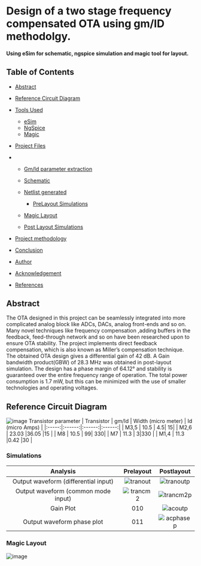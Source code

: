 # Design of a two stage frequency compensated OTA using gm/ID methodolgy.
####  Using eSim for schematic, ngspice simulation and magic tool for layout.

## Table of Contents

* [Abstract](#Abstract)
* [Reference Circuit Diagram](#Reference-Circuit-Diagram)
* [Tools Used](#Tools-Used)
	* [eSim](#eSim)
	* [NgSpice](#NgSpice)
	* [Magic](#Magic)

* [Project Files](#Project-Files)
*  * [Gm/Id parameter extraction](#Gm/Id-parameter-extraction)
    * [Schematic](#Schematic)
      
    * [Netlist generated](#Netlist-generated)
        * [PreLayout Simulations](#PreLayout-Simulation)
    * [Magic Layout](#Magic-Layout)
    * [Post Layout Simulations](#Post-Layout-Simulation)
* [Project methodology](#Project-methodology)
* [Conclusion](#Conclusion)
* [Author](#Author)
* [Acknowledgement](#Acknowledgement)
* [References](#References)

## Abstract

The OTA designed in this project can be seamlessly integrated into more complicated
analog block like ADCs, DACs, analog front-ends and so on. Many novel techniques like frequency compensation ,adding buffers in the feedback, feed-through network and so on have been researched upon to ensure OTA stability. The project implements direct feedback compensation, which is also known as Miller’s compensation technique. The obtained OTA design gives a differential gain of 42 dB. A Gain bandwidth product(GBW) of 28.3 MHz was obtained in post-layout simulation. The design has a phase margin of 64.12° and stability is guaranteed over the entire frequency range of operation. The total power consumption is 1.7 mW, but this can be minimized with the use of smaller technologies and operating voltages.
## Reference Circuit Diagram
![image](https://user-images.githubusercontent.com/96485068/190205704-28299a69-d842-420f-bf13-7c5722b98c3a.png)
Transistor parameter
| Transistor | gm/Id | Width (micro meter) | Id (micro Amps) |
|:-----:|:------:|:------:|:------:|
| M3,5	|  10.5	| 4.5| 15|
| M2,6   |  23.03   |36.05 |15 |
| M8   |  10.5  | 99| 330|
| M7 |  11.3   | 3|330 |
| M1,4  |  11.3  |0.42 |30 |





### Simulations


|Analysis| Prelayout |Postlayout |
|:-----:|:-----:|:------:|
|Output waveform (differential input)|![tranout](https://user-images.githubusercontent.com/96485068/190374441-f5445593-f245-461c-86b0-a4b6cd68f6b1.jpg)| ![tranoutp](https://user-images.githubusercontent.com/96485068/190202488-7d307ef7-7b36-4d17-8219-2f7251b0afa4.jpg)	|
|Output waveform (common mode input)| ![trancm2](https://user-images.githubusercontent.com/96485068/190374175-ebf6e3c2-1bff-415b-a3a2-a973a37bb0cb.jpg)|  ![trancm2p](https://user-images.githubusercontent.com/96485068/190203031-d347076d-44a6-40d1-b497-84a004a41adb.jpg) |
|Gain Plot| 010   | ![acoutp](https://user-images.githubusercontent.com/96485068/190203643-bb3716be-3fa9-4dab-8815-abc5c693e714.jpg)   |
|Output waveform phase plot|011   |  ![acphasep](https://user-images.githubusercontent.com/96485068/190203972-333cd82a-89cf-4bf3-afe7-658fe2983561.jpg) |





### Magic Layout
![image](https://user-images.githubusercontent.com/96485068/190201225-8154ed62-c1d9-44e3-be8c-d01f9035590b.png)




